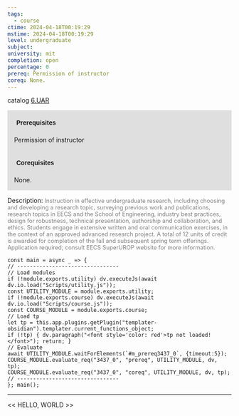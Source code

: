 ```yaml
---
tags:
  - course
ctime: 2024-04-18T00:19:29
mstime: 2024-04-18T00:19:29
level: undergraduate
subject: 
university: mit
completion: open
percentage: 0
prereq: Permission of instructor
coreq: None.
---
```


catalog [6.UAR](http://student.mit.edu/catalog/m6e.html#6.UAR)

<span style="display: block; padding: 15px; background-color: rgb(100, 100, 100, 0.2);"><font id="m_prereq3437_0" style="display: block; font-family: Arial, sans-serif; font-weight: bold; padding: 5px">Prerequisites</font><br><span id="prereq3437_0">Permission of instructor</span></span>
<span style="display: block; padding: 15px; background-color: rgb(100, 100, 100, 0.2);"><font id="m_coreq3437_0" style="display: block; font-family: Arial, sans-serif; font-weight: bold; padding: 5px">Corequisites</font><br><span id="coreq3437_0">None.</span></span>

<font style="">Description:</font>
<font style="color: grey; font-size: 0.8rem;">Instruction in effective undergraduate research, including choosing and developing a research topic, surveying previous work and publications, research topics in EECS and the School of Engineering, industry best practices, design for robustness, technical presentation, authorship and collaboration, and ethics. Students engage in extensive written and oral communication exercises, in the context of an approved advanced research project. A total of 12 units of credit is awarded for completion of the fall and subsequent spring term offerings. Application required; consult EECS SuperUROP website for more information.</font>

```dataviewjs
const main = async _ => {
// --------------------------------
// Load modules
if (!module.exports.utility) dv.executeJs(await dv.io.load("Scripts/utility.js"));
const UTILITY_MODULE = module.exports.utility;
if (!module.exports.course) dv.executeJs(await dv.io.load("Scripts/course.js"));
const COURSE_MODULE = module.exports.course;
// Load tp
let tp = this.app.plugins.getPlugin("templater-obsidian").templater.current_functions_object;
if (!tp) { dv.paragraph("<font style='color: red'>tp not loaded!</font>"); return; }
// Evaluate
await UTILITY_MODULE.waitForElements(`#m_prereq3437_0`, {timeout:5});
COURSE_MODULE.evaluate_req("3437_0", "prereq", UTILITY_MODULE, dv, tp);
COURSE_MODULE.evaluate_req("3437_0", "coreq", UTILITY_MODULE, dv, tp);
// --------------------------------
}; main();
```

---

<< HELLO, WORLD >>
